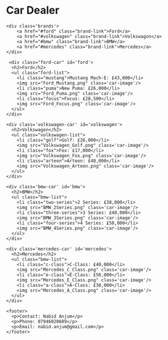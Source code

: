 <!DOCTYPE html>
<html>

  <body>
    <div class='car-dealer'>
      <h1>Car Dealer</h1>
    </div>

    <div class='brands'>
        <a href="#ford" class="brand-link">Ford</a>
        <a href="#volkswagen" class="brand-link">Volkswagon</a>
        <a href="#bmw" class="brand-link">BMW</a>
        <a href="#mercedes" class="brand-link">Mercedes</a>
    </div>

     <div class="ford-car" id='ford'>
      <h2>Ford</h2>
      <ul class="ford-list">
        <li class="mustang">Mustang Mach-E: £43,000</li>
        <img src="Ford_Mustang.png" class='car-image'/>
        <li class="puma">New Puma: £26,000</li>
        <img src="Ford_Puma.png" class='car-image'/>
        <li class="focus">Focus: £28,500</li>
        <img src="Ford_Focus.png" class='car-image'/>
      </ul>
    </div>

    <div class='volkswagen-car' id='volkswagen'>
      <h2>Volkswagen</h2>
      <ul class="volkswagen-list">
        <li class="golf">Golf: £26,000</li>
        <img src="Volkswagen_Golf.png" class='car-image'/>
        <li class="fox">Fox: £17,000</li>
        <img src="Volkswagen_Fox.png" class='car-image'/>
        <li class="arteon">Arteon: £40,000</li>
        <img src="Volkswagen_Arteon.png" class='car-image'/>
      </ul>
    </div>

    <div class='bmw-car' id='bmw'>
      <h2>BMW</h2>
      <ul class="bmw-list">
        <li class="two-series">2 Series: £38,000</li>
        <img src="BMW_2Series.png" class='car-image'/>
        <li class="three-series">3 Series: £40,000</li>
        <img src="BMW_3Series.png" class='car-image'/>
        <li class="four-series">4 Series: £50,000</li>
        <img src="BMW_4Series.png" class='car-image'/>
      </ul>
    </div>

    <div class='mercedes-car' id='mercedes'>
      <h2>Mercedes</h2>
      <ul class="bmw-list">
        <li class="c-class">C-Class: £40,000</li>
        <img src="Mercedes_C_Class.png" class='car-image'/>
        <li class="e-class">E-Class: £50,000</li>
        <img src="Mercedes_E_Class.png" class='car-image'/>
        <li class="a-class">A-Class: £30,000</li>
        <img src="Mercedes_A_Class.png" class='car-image'/>
      </ul>
    </div>

    <footer>
      <p>Contact: Nabid Anjum</p>
      <p>Phone: 07946020609</p>
      <p>Email: nabid.anjum@gmail.com</p>
    </footer>
  </body>

</html>


